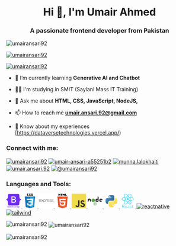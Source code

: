<h1 align="center">Hi 👋, I'm Umair Ahmed</h1>
<h3 align="center">A passionate frontend developer from Pakistan</h3>

<p align="left"> <img src="https://komarev.com/ghpvc/?username=umairansari92&label=Profile%20views&color=0e75b6&style=flat" alt="umairansari92" /> </p>

<p align="left"> <a href="https://github.com/ryo-ma/github-profile-trophy"><img src="https://github-profile-trophy.vercel.app/?username=umairansari92" alt="umairansari92" /></a> </p>

<p align="left"> <a href="https://twitter.com/umairansari92" target="blank"><img src="https://img.shields.io/twitter/follow/umairansari92?logo=twitter&style=for-the-badge" alt="umairansari92" /></a> </p>

- 🌱 I’m currently learning **Generative AI and Chatbot**

- 👨‍🦰 I'm studying in SMIT (Saylani Mass IT Training)

- 💬 Ask me about **HTML, CSS, JavaScript, NodeJS,**

- 📫 How to reach me **umair.ansari.92@gmail.com**

- 📄 Know about my experiences [https://dataversetechnologies.vercel.app/)

<h3 align="left">Connect with me:</h3>
<p align="left">
<a href="https://twitter.com/umairansari92" target="blank"><img align="center" src="https://raw.githubusercontent.com/rahuldkjain/github-profile-readme-generator/master/src/images/icons/Social/twitter.svg" alt="umairansari92" height="30" width="40" /></a>
<a href="https://linkedin.com/in/umair-ansari-a55251b2" target="blank"><img align="center" src="https://raw.githubusercontent.com/rahuldkjain/github-profile-readme-generator/master/src/images/icons/Social/linked-in-alt.svg" alt="umair-ansari-a55251b2" height="30" width="40" /></a>
<a href="https://fb.com/munna.lalokhaiti" target="blank"><img align="center" src="https://raw.githubusercontent.com/rahuldkjain/github-profile-readme-generator/master/src/images/icons/Social/facebook.svg" alt="munna.lalokhaiti" height="30" width="40" /></a>
<a href="https://instagram.com/umair.ansari.92" target="blank"><img align="center" src="https://raw.githubusercontent.com/rahuldkjain/github-profile-readme-generator/master/src/images/icons/Social/instagram.svg" alt="umair.ansari.92" height="30" width="40" /></a>
<a href="https://www.youtube.com/c/@umairansari92" target="blank"><img align="center" src="https://raw.githubusercontent.com/rahuldkjain/github-profile-readme-generator/master/src/images/icons/Social/youtube.svg" alt="@umairansari92" height="30" width="40" /></a>
</p>

<h3 align="left">Languages and Tools:</h3>
<p align="left"> <a href="https://getbootstrap.com" target="_blank" rel="noreferrer"> <img src="https://raw.githubusercontent.com/devicons/devicon/master/icons/bootstrap/bootstrap-plain-wordmark.svg" alt="bootstrap" width="40" height="40"/> </a> <a href="https://www.w3schools.com/css/" target="_blank" rel="noreferrer"> <img src="https://raw.githubusercontent.com/devicons/devicon/master/icons/css3/css3-original-wordmark.svg" alt="css3" width="40" height="40"/> </a> <a href="https://expressjs.com" target="_blank" rel="noreferrer"> <img src="https://raw.githubusercontent.com/devicons/devicon/master/icons/express/express-original-wordmark.svg" alt="express" width="40" height="40"/> </a> <a href="https://www.w3.org/html/" target="_blank" rel="noreferrer"> <img src="https://raw.githubusercontent.com/devicons/devicon/master/icons/html5/html5-original-wordmark.svg" alt="html5" width="40" height="40"/> </a> <a href="https://developer.mozilla.org/en-US/docs/Web/JavaScript" target="_blank" rel="noreferrer"> <img src="https://raw.githubusercontent.com/devicons/devicon/master/icons/javascript/javascript-original.svg" alt="javascript" width="40" height="40"/> </a> <a href="https://nodejs.org" target="_blank" rel="noreferrer"> <img src="https://raw.githubusercontent.com/devicons/devicon/master/icons/nodejs/nodejs-original-wordmark.svg" alt="nodejs" width="40" height="40"/> </a> <a href="https://www.python.org" target="_blank" rel="noreferrer"> <img src="https://raw.githubusercontent.com/devicons/devicon/master/icons/python/python-original.svg" alt="python" width="40" height="40"/> </a> <a href="https://reactjs.org/" target="_blank" rel="noreferrer"> <img src="https://raw.githubusercontent.com/devicons/devicon/master/icons/react/react-original-wordmark.svg" alt="react" width="40" height="40"/> </a> <a href="https://reactnative.dev/" target="_blank" rel="noreferrer"> <img src="https://reactnative.dev/img/header_logo.svg" alt="reactnative" width="40" height="40"/> </a> <a href="https://tailwindcss.com/" target="_blank" rel="noreferrer"> <img src="https://www.vectorlogo.zone/logos/tailwindcss/tailwindcss-icon.svg" alt="tailwind" width="40" height="40"/> </a> </p>

<p><img align="left" src="https://github-readme-stats.vercel.app/api/top-langs?username=umairansari92&show_icons=true&locale=en&layout=compact" alt="umairansari92" /></p>

<p>&nbsp;<img align="center" src="https://github-readme-stats.vercel.app/api?username=umairansari92&show_icons=true&locale=en" alt="umairansari92" /></p>

<p><img align="center" src="https://github-readme-streak-stats.herokuapp.com/?user=umairansari92&" alt="umairansari92" /></p>
